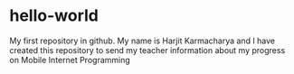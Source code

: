 # hello-world
My first repository in github.
My name is Harjit Karmacharya and I have created this repository to send my teacher information about my progress on Mobile Internet Programming
